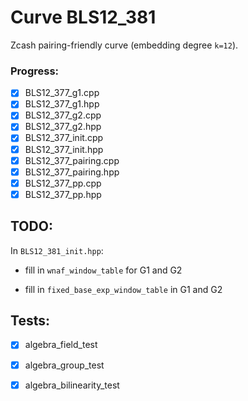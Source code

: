 # Curve BLS12_381
Zcash pairing-friendly curve (embedding degree `k=12`).

### Progress:
- [x] BLS12_377_g1.cpp
- [x] BLS12_377_g1.hpp
- [x] BLS12_377_g2.cpp
- [x] BLS12_377_g2.hpp
- [x] BLS12_377_init.cpp
- [x] BLS12_377_init.hpp
- [x] BLS12_377_pairing.cpp
- [x] BLS12_377_pairing.hpp
- [x] BLS12_377_pp.cpp
- [x] BLS12_377_pp.hpp

## TODO:
In `BLS12_381_init.hpp`:

* fill in `wnaf_window_table` for G1 and G2

* fill in `fixed_base_exp_window_table` in G1 and G2

## Tests:
- [x] algebra_field_test
- [x] algebra_group_test
- [x] algebra_bilinearity_test

